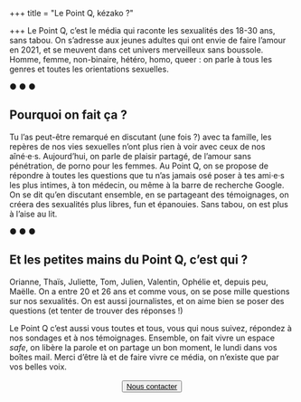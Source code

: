 +++
title = "Le Point Q, kézako&nbsp;?"

+++
Le Point Q, c’est le média qui raconte les sexualités des 18-30 ans, sans tabou. On s’adresse aux jeunes adultes qui ont envie de faire l’amour en 2021, et se meuvent dans cet univers merveilleux sans boussole. Homme, femme, non-binaire, hétéro, homo, queer : on parle à tous les genres et toutes les orientations sexuelles.

<p class='separator'>● ● ●</p>

## Pourquoi on fait ça ?

Tu l’as peut-être remarqué en discutant (une fois ?) avec ta famille, les repères de nos vies sexuelles n’ont plus rien à voir avec ceux de nos aîné·e·s. Aujourd’hui, on parle de plaisir partagé, de l’amour sans pénétration, de porno pour les femmes. Au Point Q, on se propose de répondre à toutes les questions que tu n’as jamais osé poser à tes ami·e·s les plus intimes, à ton médecin, ou même à la barre de recherche Google. On se dit qu’en discutant ensemble, en se partageant des témoignages, on créera des sexualités plus libres, fun et épanouies. Sans tabou, on est plus à l’aise au lit.

<p class='separator'>● ● ●</p>

## Et les petites mains du Point Q, c’est qui ?

Orianne, Thaïs, Juliette, Tom, Julien, Valentin, Ophélie et, depuis peu, Maëlle. On a entre 20 et 26 ans et comme vous, on se pose mille questions sur nos sexualités. On est aussi journalistes, et on aime bien se poser des questions (et tenter de trouver des réponses !)

Le Point Q c’est aussi vous toutes et tous, vous qui nous suivez, répondez à nos sondages et à nos témoignages. Ensemble, on fait vivre un espace _safe_, on libère la parole et on partage un bon moment, le lundi dans vos boîtes mail. Merci d’être là et de faire vivre ce média, on n’existe que par vos belles voix.

<a href='mailto:contact@lepointq.com'> <button class='inverted' style='display: block; margin: 1rem auto;'>Nous contacter</button> </a>